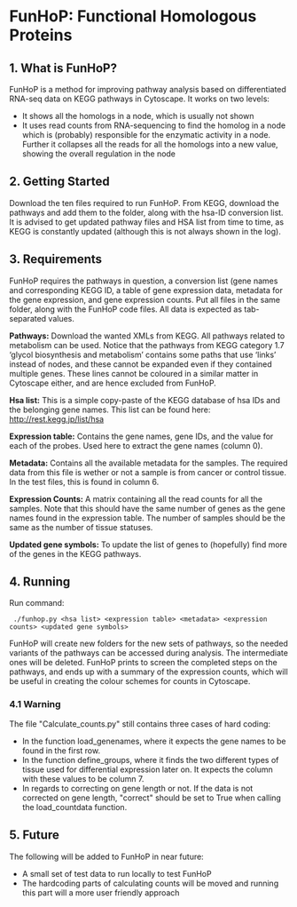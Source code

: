 FunHoP: Functional Homologous Proteins
======================================

## 1. What is FunHoP?
FunHoP is a method for improving pathway analysis based on differentiated RNA-seq data on KEGG pathways in Cytoscape. It works on two levels: 
* It shows all the homologs in a node, which is usually not shown
* It uses read counts from RNA-sequencing to find the homolog in a node which is (probably) responsible for the enzymatic activity in a node. 
	   Further it collapses all the reads for all the homologs into a new value, showing the overall regulation in the node 

## 2. Getting Started
Download the ten files required to run FunHoP. 
From KEGG, download the pathways and add them to the folder, along with the hsa-ID conversion list. It is advised to get updated pathway files and HSA list from time to time, as KEGG is constantly updated (although this is not always shown in the log). 

## 3. Requirements
FunHoP requires the pathways in question, a conversion list (gene names and corresponding KEGG ID, a table of gene expression data, metadata for the gene expression, and gene expression counts. Put all files in the same folder, along with the FunHoP code files. 
All data is expected as tab-separated values. 

**Pathways:** Download the wanted XMLs from KEGG. All pathways related to metabolism can be used. Notice that the pathways from KEGG category 1.7 ‘glycol biosynthesis and metabolism’ contains some paths that use ‘links’ instead of nodes, and these cannot be expanded even if they contained multiple genes. These lines cannot be coloured in a similar matter in Cytoscape either, and are hence excluded from FunHoP. 


**Hsa list:** This is a simple copy-paste of the KEGG database of hsa IDs and the belonging gene names. This list can be found here: http://rest.kegg.jp/list/hsa


**Expression table:** Contains the gene names, gene IDs, and the value for each of the probes. Used here to extract the gene names (column 0).


**Metadata:** Contains all the available metadata for the samples. The required data from this file is wether or not a sample is from cancer or control tissue. In the test files, this is found in column 6. 


**Expression Counts:** A matrix containing all the read counts for all the samples. Note that this should have the same number of genes as the gene names found in the expression table. The number of samples should be the same as the number of tissue statuses. 


**Updated gene symbols:** To update the list of genes to (hopefully) find more of the genes in the KEGG pathways. 


## 4. Running
Run command:
```
 ./funhop.py <hsa list> <expression table> <metadata> <expression counts> <updated gene symbols>
```
FunHoP will create new folders for the new sets of pathways, so the needed variants of the pathways can be accessed during analysis. The intermediate ones will be deleted. FunHoP prints to screen the completed steps on the pathways, and ends up with a summary of the expression counts, which will be useful in creating the colour schemes for counts in Cytoscape.   

### 4.1 Warning
The file "Calculate_counts.py" still contains three cases of hard coding:
* In the function load_genenames, where it expects the gene names to be found in the first row. 
* In the function define_groups, where it finds the two different types of tissue used for differential expression later on. It expects the column with these values to be column 7. 
* In regards to correcting on gene length or not. If the data is not corrected on gene length, "correct" should be set to True when calling the load_countdata function. 


## 5. Future
The following will be added to FunHoP in near future:
* A small set of test data to run locally to test FunHoP
* The hardcoding parts of calculating counts will be moved and running this part will a more user friendly approach

